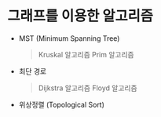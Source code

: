 # 그래프를 이용한 알고리즘

- MST (Minimum Spanning Tree)

    > Kruskal 알고리즘
    > Prim 알고리즘


- 최단 경로

    > Dijkstra 알고리즘
    > Floyd 알고리즘


- 위상정렬 (Topological Sort)